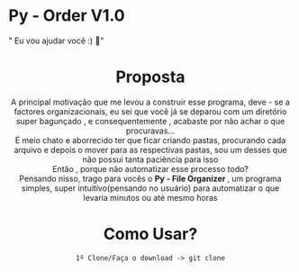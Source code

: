 # Py - Order V1.0
" Eu vou ajudar você :) :rocket:"

<div style="text-align: center">

<h1>Proposta</h1>
<p>
A principal motivação que me levou a construir esse programa, deve - se a factores organizacionais,
eu sei que você já se deparou com um diretório super bagunçado , e consequentemente , acabaste por não
achar o que procuravas... 

<br/>
É meio chato e aborrecido ter que ficar criando pastas, procurando cada arquivo e depois o mover para as respectivas pastas, 
sou um desses que não possui tanta paciência para isso 

<br />
Então , porque não automatizar esse processo todo? <br />
Pensando nisso, trago para vocês o <b>Py - File Organizer </b>, um programa simples, super intuitívo(pensando no usuário)
para automatizar o que levaria minutos ou até mesmo horas

</p>

<h1>Como Usar?</h1>

```
1º Clone/Faça o download -> git clone

```

</div>
